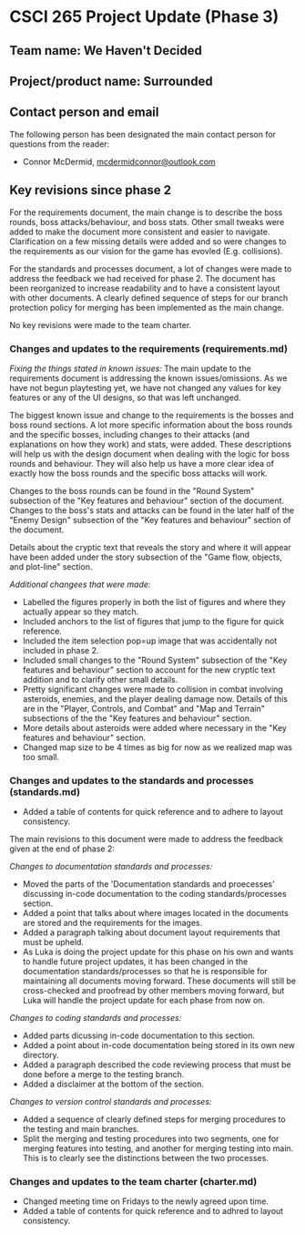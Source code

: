 # CSCI 265 Project Update (Phase 3)

## Team name: We Haven't Decided

## Project/product name: Surrounded

## Contact person and email

The following person has been designated the main contact person for questions from the reader:

 - Connor McDermid, mcdermidconnor@outlook.com

## Key revisions since phase 2

For the requirements document, the main change is to describe the boss rounds, boss attacks/behaviour, and boss stats. Other small tweaks were added to make the document more consistent and easier to navigate. Clarification on a few missing details were added and so were changes to the requirements as our vision for the game has evovled (E.g. collisions).

For the standards and processes document, a lot of changes were made to address the feedback we had received for phase 2. The document has been reorganized to increase readability and to have a consistent layout with other documents. A clearly defined sequence of steps for our branch protection policy for merging has been implemented as the main change.

No key revisions were made to the team charter.

### Changes and updates to the requirements (requirements.md)

*Fixing the things stated in known issues:*
The main update to the requirements document is addressing the known issues/omissions. As we have not begun playtesting yet, we have not changed any values for key features or any of the UI designs, so that was left unchanged.

The biggest known issue and change to the requirements is the bosses and boss round sections. A lot more specific information about the boss rounds and the specific bosses, including changes to their attacks (and explanations on how they work) and stats, were added. These descriptions will help us with the design document when dealing with the logic for boss rounds and behaviour. They will also help us have a more clear idea of exactly how the boss rounds and the specific boss attacks will work. 

Changes to the boss rounds can be found in the "Round System" subsection of the "Key features and behaviour" section of the document. Changes to the boss's stats and attacks can be found in the later half of the "Enemy Design" subsection of the "Key features and behaviour" section of the document. 

Details about the cryptic text that reveals the story and where it will appear have been added under the story subsection of the "Game flow, objects, and plot-line" section.

*Additional changees that were made:*
* Labelled the figures properly in both the list of figures and where they actually appear so they match.
* Included anchors to the list of figures that jump to the figure for quick reference.
* Included the item selection pop=up image that was accidentally not included in phase 2.
* Included small changes to the "Round System" subsection of the "Key features and behaviour" section to account for the new cryptic text addition and to clarify other small details.
* Pretty significant changes were made to collision in combat involving asteroids, enemies, and the player dealing damage now. Details of this are in the "Player, Controls, and Combat" and "Map and Terrain" subsections of the the "Key features and behaviour" section.
* More details about asteroids were added where necessary in the "Key features and behaviour" section.
* Changed map size to be 4 times as big for now as we realized map was too small.

### Changes and updates to the standards and processes (standards.md)
* Added a table of contents for quick reference and to adhere to layout consistency.

The main revisions to this document were made to address the feedback given at the end of phase 2:

*Changes to documentation standards and processes:*
* Moved the parts of the 'Documentation standards and proecesses' discussing in-code documentation to the coding standards/processes section.
* Added a point that talks about where images located in the documents are stored and the requirements for the images.
* Added a paragraph talking about document layout requirements that must be upheld.
* As Luka is doing the project update for this phase on his own and wants to handle future project updates, it has been changed in the documentation standards/processes so that he is responsible for maintaining all documents moving forward. These documents will still be cross-checked and proofread by other members moving forward, but Luka will handle the project update for each phase from now on.

*Changes to coding standards and processes:*
* Added parts dicussing in-code documentation to this section.
* Added a point about in-code documentation being stored in its own new directory.
* Added a paragraph described the code reviewing process that must be done before a merge to the testing branch.
* Added a disclaimer at the bottom of the section.

*Changes to version control standards and processes:*
* Added a sequence of clearly defined steps for merging procedures to the testing and main branches. 
* Split the merging and testing procedures into two segments, one for merging features into testing, and another for merging testing into main. This is to clearly see the distinctions between the two processes.

### Changes and updates to the team charter (charter.md)
* Changed meeting time on Fridays to the newly agreed upon time.
* Added a table of contents for quick reference and to adhred to layout consistency.